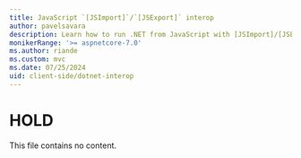 ```yaml
---
title: JavaScript `[JSImport]`/`[JSExport]` interop
author: pavelsavara
description: Learn how to run .NET from JavaScript with [JSImport]/[JSExport] interop in a WebAssembly Browser App project.
monikerRange: '>= aspnetcore-7.0'
ms.author: riande
ms.custom: mvc
ms.date: 07/25/2024
uid: client-side/dotnet-interop
---
```

# HOLD

This file contains no content.
